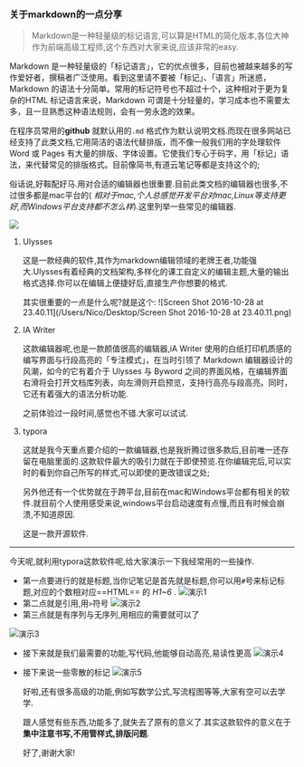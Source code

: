 ### 关于markdown的一点分享

> Markdown是一种轻量级的标记语言,可以算是HTML的简化版本,各位大神作为前端高级工程师,这个东西对大家来说,应该非常的easy.

Markdown 是一种轻量级的「标记语言」，它的优点很多，目前也被越来越多的写作爱好者，撰稿者广泛使用。看到这里请不要被「标记」、「语言」所迷惑，Markdown 的语法十分简单。常用的标记符号也不超过十个，这种相对于更为复杂的HTML 标记语言来说，Markdown 可谓是十分轻量的，学习成本也不需要太多，且一旦熟悉这种语法规则，会有一劳永逸的效果。

在程序员常用的**github** 就默认用的`.md` 格式作为默认说明文档.而现在很多网站已经支持了此类文档,它用简洁的语法代替排版，而不像一般我们用的字处理软件 Word 或 Pages 有大量的排版、字体设置。它使我们专心于码字，用「标记」语法，来代替常见的排版格式。目前像简书,有道云笔记等都是支持这个的;

俗话说,好鞍配好马.用对合适的编辑器也很重要.目前此类文档的编辑器也很多,不过很多都是mac平台的( *相对于mac,个人总感觉开发平台对mac,Linux等支持更好,而Windows平台支持都不怎么样*).这里列举一些常见的编辑器.

![](http://cdn.sspai.com/attachment/thumbnail/2014/04/15/f43f4d7659397398c499180c22c9855a10f72_mw_800_wm_1_wmp_3.jpg) 

1. Ulysses 

   这是一款经典的软件,其作为markdown编辑领域的老牌王者,功能强大.Ulysses有着经典的文档架构,多样化的课工自定义的编辑主题,大量的输出格式选择.你可以在编辑上便捷好后,直接生产你想要的格式.

   其实很重要的一点是什么呢?就是这个:  ![Screen Shot 2016-10-28 at 23.40.11](/Users/Nico/Desktop/Screen Shot 2016-10-28 at 23.40.11.png)

2. IA Writer

   这款编辑器呢,也是一款颜值很高的编辑器,iA Writer 使用的白纸打印机质感的编写界面与行段高亮的「专注模式」，在当时引领了 Markdown 编辑器设计的风潮，如今的它有着介于 Ulysses 与 Byword 之间的界面风格，在编辑界面右滑将会打开文档库列表，向左滑则开启预览，支持行高亮与段高亮。同时，它还有着强大的语法分析功能.

   之前体验过一段时间,感觉也不错.大家可以试试.

3. typora

   这就是我今天重点要介绍的一款编辑器,也是我折腾过很多款后,目前唯一还存留在电脑里面的.这款软件最大的吸引力就在于即使预览.在你编辑完后,可以实时的看到你自己所写的样式,可以即使的更改错误之处;

   另外他还有一个优势就在于跨平台,目前在mac和Windows平台都有相关的软件.就目前个人使用感受来说,windows平台启动速度有点慢,而且有时候会崩溃,不知道原因.

   这是一款开源软件.

---

今天呢,就利用typora这款软件呢,给大家演示一下我经常用的一些操作.

- 第一点要进行的就是标题,当你记笔记是首先就是标题,你可以用`#`号来标记标题,对应的个数相对应==HTML== 的 *H1~6* . ![演示1](/Users/Nico/Desktop/演示1.gif) 
- 第二点就是引用,用`>`符号 ![演示2](/Users/Nico/Desktop/演示2.gif)
- 第三点就是有序列与无序列,用相应的需要就可以了

 ![演示3](/Users/Nico/Desktop/演示3.gif)

- 接下来就是我们最需要的功能,写代码,他能够自动高亮,易读性更高 ![演示4](/Users/Nico/Desktop/演示4.gif)

- 接下来说一些零散的标记 ![演示5](/Users/Nico/Desktop/演示5.gif)

  好啦,还有很多高级的功能,例如写数学公式,写流程图等等,大家有空可以去学学.

  跟人感觉有些东西,功能多了,就失去了原有的意义了.其实这款软件的意义在于**集中注意书写,不用管样式,排版问题**.

  好了,谢谢大家!